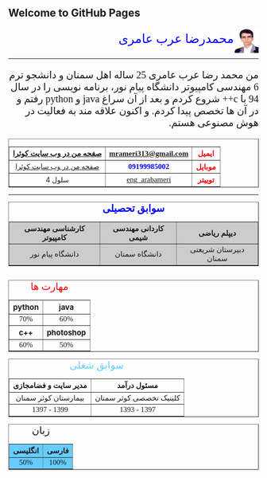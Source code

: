 ## Welcome to GitHub Pages


<img dir="rtl" align="right" src="Untitled-1.png">
<p  dir="rtl" align="right" style="color:  blue; font-family: Vazir; font-size: 25px;">محمدرضا عرب عامری</p>
<hr/>
 <p  dir="rtl" align="right" style="font-family: Vazir; font-size: 20px;">من محمد رضا عرب عامری 25 ساله اهل سمنان و دانشجو ترم 6 مهندسی کامپیوتر دانشگاه پیام نور، برنامه نویسی را در سال 94 با c++  شروع کردم و بعد از آن سراغ java و python رفتم و در آن ها تخصص پیدا کردم. و اکنون علاقه مند به فعالیت در هوش مصنوعی هستم.</p>
 
 
 <link rel="shortcut icon" href="http://mail.com/favicon.ico" title="mail" />
 
<table width="400" border="1" cellspacing="2" cellpadding="2" style="text-align:center;" align="center">
<caption style="color:  blue; font-family: Vazir; font-size: 20px;">
</caption>
<tr>
<th><a href="https://quera.ir/profile/mrameri313" style="font-family: Vazir; font-size: 15px;">صفحه من در وب سایت کوئرا</a></th>
<th><a href="https://mrameri313@gmail.com" style="font-family: Vazir; font-size: 15px;">mrameri313@gmail.com</a></th>
<th style="color:  red; font-family: Vazir; font-size: 15px;">ایمیل</th>
</tr>
<tr>
<td><a href="https://quera.ir/profile/mrameri313">صفحه من در وب سایت کوئرا</a></td>
<th style="color:  blue; font-family: Vazir; font-size: 15px;">09199985002</th>
<th style="color:  red; font-family: Vazir; font-size: 15px;"><b>موبایل</b></th>
</tr>
<tr>
<td>سلول 4</td>
<td><a href="https://twitter.com/eng_arabameri" style="font-family: Vazir; font-size: 15px;">eng_arabameri</a></td>
<th style="color:  red; font-family: Vazir; font-size: 15px;"><b>توییتر</b></th>
</tr>
</table>
 <hr/>

<table border="1">
<caption style="color:  blue; font-family: Vazir; font-size: 20px;">
<b>سوابق تحصیلی</b>
</caption>
<colgroup style="background-color:#CCC"></colgroup>
<colgroup style="background-color:#CCC"></colgroup>
<colgroup style="background-color:#CCC"></colgroup>
<tr>
<th style="color:  block; font-family: Vazir; font-size: 15px;">کارشناسی مهندسی کامپیوتر</th>
<th style="font-family: Vazir; font-size: 15px;">کاردانی مهندسی شیمی</th>
<th style="font-family: Vazir; font-size: 15px;">دیپلم ریاضی</th>
</tr>
<tr>
<td style="text-align:center; font-family: Vazir; font-size: 15px;">دانشگاه پیام نور</td>
<td style="text-align:center; font-family: Vazir; font-size: 15px;">دانشگاه سمنان</td>
<td style="text-align:center; font-family: Vazir; font-size: 15px;">دبیرستان شریعتی سمنان</td>
</tr>
</table>

<table border="1" align="left">
<caption style="color:  red; font-family: Vazir; font-size: 20px;">
مهارت ها
</caption>
<tr>
<th style="font-size: 15px;">python</th>
<th style="font-size: 15px;">java</th>
</tr>
<tr>
<td style="text-align:center; font-family: Vazir; font-size: 15px;">70%</td>
<td style="text-align:center; font-family: Vazir; font-size: 15px;">60%</td>
</tr>
<tr>
<th style="font-size: 15px;">c++</th>
<th style="font-size: 15px;">photoshop</th>
</tr>
<tr>
<td style="text-align:center; font-family: Vazir; font-size: 15px;">60%</td>
<td style="text-align:center; font-family: Vazir; font-size: 15px;">50%</td>
</tr>
</table>

<table width="400" border="1" cellspacing="2" cellpadding="2" style="text-align:center;" align="center">
<caption style="color:  #6CF; font-family: Vazir; font-size: 20px;">
 سوابق شغلی
</caption>
<tr>
<th style="font-family: Vazir; font-size: 15px;">مدیر سایت و فضامجازی</th>
<th style="font-family: Vazir; font-size: 15px;">مسئول درآمد</th>
</tr>
<tr>
<td style="text-align:center; font-family: Vazir; font-size: 15px;">بیمارستان کوثر سمنان</td>
<td style="text-align:center; font-family: Vazir; font-size: 15px;">کلینیک تخصصی کوثر سمنان</td>
</tr>
<tr>
<td style="text-align:center; font-family: Vazir; font-size: 15px;">1397 - 1399</td>
<td style="text-align:center; font-family: Vazir; font-size: 15px;">1393 - 1397</td>
</tr>
</table>

<table border="1">
<caption style=" font-family: Vazir; font-size: 20px;">
زبان
</caption>
<colgroup style="background-color:#6CF"></colgroup>
<colgroup style="background-color:#6CF"></colgroup>
<tr>
<th style="font-family: Vazir; font-size: 15px;">انگلیسی</th>
<th style="font-family: Vazir; font-size: 15px;">فارسی</th>
</tr>
<tr>
<td style="text-align:center; font-family: Vazir; font-size: 15px;">50%</td>
<td style="text-align:center; font-family: Vazir; font-size: 15px;">100%</td>
</tr>
</table>
 
